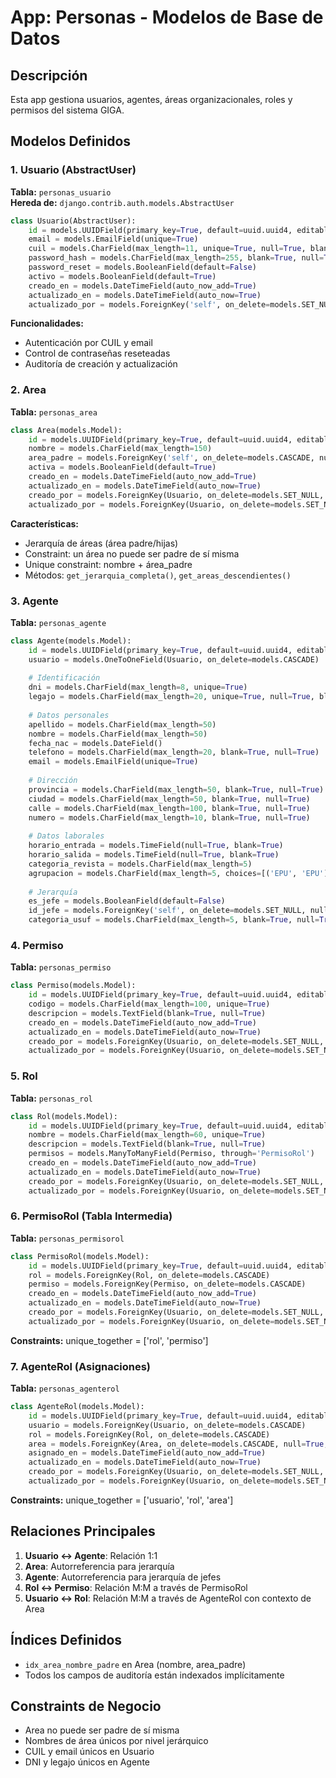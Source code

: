 # App: Personas - Modelos de Base de Datos

## Descripción
Esta app gestiona usuarios, agentes, áreas organizacionales, roles y permisos del sistema GIGA.

## Modelos Definidos

### 1. Usuario (AbstractUser)
**Tabla:** `personas_usuario`  
**Hereda de:** `django.contrib.auth.models.AbstractUser`

```python
class Usuario(AbstractUser):
    id = models.UUIDField(primary_key=True, default=uuid.uuid4, editable=False)
    email = models.EmailField(unique=True)
    cuil = models.CharField(max_length=11, unique=True, null=True, blank=True)
    password_hash = models.CharField(max_length=255, blank=True, null=True)
    password_reset = models.BooleanField(default=False)
    activo = models.BooleanField(default=True)
    creado_en = models.DateTimeField(auto_now_add=True)
    actualizado_en = models.DateTimeField(auto_now=True)
    actualizado_por = models.ForeignKey('self', on_delete=models.SET_NULL, null=True, blank=True)
```

**Funcionalidades:**
- Autenticación por CUIL y email
- Control de contraseñas reseteadas
- Auditoría de creación y actualización

### 2. Area
**Tabla:** `personas_area`

```python
class Area(models.Model):
    id = models.UUIDField(primary_key=True, default=uuid.uuid4, editable=False)
    nombre = models.CharField(max_length=150)
    area_padre = models.ForeignKey('self', on_delete=models.CASCADE, null=True, blank=True)
    activa = models.BooleanField(default=True)
    creado_en = models.DateTimeField(auto_now_add=True)
    actualizado_en = models.DateTimeField(auto_now=True)
    creado_por = models.ForeignKey(Usuario, on_delete=models.SET_NULL, null=True)
    actualizado_por = models.ForeignKey(Usuario, on_delete=models.SET_NULL, null=True)
```

**Características:**
- Jerarquía de áreas (área padre/hijas)
- Constraint: un área no puede ser padre de sí misma
- Unique constraint: nombre + área_padre
- Métodos: `get_jerarquia_completa()`, `get_areas_descendientes()`

### 3. Agente
**Tabla:** `personas_agente`

```python
class Agente(models.Model):
    id = models.UUIDField(primary_key=True, default=uuid.uuid4, editable=False)
    usuario = models.OneToOneField(Usuario, on_delete=models.CASCADE)
    
    # Identificación
    dni = models.CharField(max_length=8, unique=True)
    legajo = models.CharField(max_length=20, unique=True, null=True, blank=True)
    
    # Datos personales
    apellido = models.CharField(max_length=50)
    nombre = models.CharField(max_length=50)
    fecha_nac = models.DateField()
    telefono = models.CharField(max_length=20, blank=True, null=True)
    email = models.EmailField(unique=True)
    
    # Dirección
    provincia = models.CharField(max_length=50, blank=True, null=True)
    ciudad = models.CharField(max_length=50, blank=True, null=True)
    calle = models.CharField(max_length=100, blank=True, null=True)
    numero = models.CharField(max_length=10, blank=True, null=True)
    
    # Datos laborales
    horario_entrada = models.TimeField(null=True, blank=True)
    horario_salida = models.TimeField(null=True, blank=True)
    categoria_revista = models.CharField(max_length=5)
    agrupacion = models.CharField(max_length=5, choices=[('EPU', 'EPU'), ('POMYS', 'POMyS'), ('PAYT', 'PAyT')])
    
    # Jerarquía
    es_jefe = models.BooleanField(default=False)
    id_jefe = models.ForeignKey('self', on_delete=models.SET_NULL, null=True, blank=True)
    categoria_usuf = models.CharField(max_length=5, blank=True, null=True)
```

### 4. Permiso
**Tabla:** `personas_permiso`

```python
class Permiso(models.Model):
    id = models.UUIDField(primary_key=True, default=uuid.uuid4, editable=False)
    codigo = models.CharField(max_length=100, unique=True)
    descripcion = models.TextField(blank=True, null=True)
    creado_en = models.DateTimeField(auto_now_add=True)
    actualizado_en = models.DateTimeField(auto_now=True)
    creado_por = models.ForeignKey(Usuario, on_delete=models.SET_NULL, null=True)
    actualizado_por = models.ForeignKey(Usuario, on_delete=models.SET_NULL, null=True)
```

### 5. Rol
**Tabla:** `personas_rol`

```python
class Rol(models.Model):
    id = models.UUIDField(primary_key=True, default=uuid.uuid4, editable=False)
    nombre = models.CharField(max_length=60, unique=True)
    descripcion = models.TextField(blank=True, null=True)
    permisos = models.ManyToManyField(Permiso, through='PermisoRol')
    creado_en = models.DateTimeField(auto_now_add=True)
    actualizado_en = models.DateTimeField(auto_now=True)
    creado_por = models.ForeignKey(Usuario, on_delete=models.SET_NULL, null=True)
    actualizado_por = models.ForeignKey(Usuario, on_delete=models.SET_NULL, null=True)
```

### 6. PermisoRol (Tabla Intermedia)
**Tabla:** `personas_permisorol`

```python
class PermisoRol(models.Model):
    id = models.UUIDField(primary_key=True, default=uuid.uuid4, editable=False)
    rol = models.ForeignKey(Rol, on_delete=models.CASCADE)
    permiso = models.ForeignKey(Permiso, on_delete=models.CASCADE)
    creado_en = models.DateTimeField(auto_now_add=True)
    actualizado_en = models.DateTimeField(auto_now=True)
    creado_por = models.ForeignKey(Usuario, on_delete=models.SET_NULL, null=True)
    actualizado_por = models.ForeignKey(Usuario, on_delete=models.SET_NULL, null=True)
```

**Constraints:** unique_together = ['rol', 'permiso']

### 7. AgenteRol (Asignaciones)
**Tabla:** `personas_agenterol`

```python
class AgenteRol(models.Model):
    id = models.UUIDField(primary_key=True, default=uuid.uuid4, editable=False)
    usuario = models.ForeignKey(Usuario, on_delete=models.CASCADE)
    rol = models.ForeignKey(Rol, on_delete=models.CASCADE)
    area = models.ForeignKey(Area, on_delete=models.CASCADE, null=True, blank=True)
    asignado_en = models.DateTimeField(auto_now_add=True)
    actualizado_en = models.DateTimeField(auto_now=True)
    creado_por = models.ForeignKey(Usuario, on_delete=models.SET_NULL, null=True)
    actualizado_por = models.ForeignKey(Usuario, on_delete=models.SET_NULL, null=True)
```

**Constraints:** unique_together = ['usuario', 'rol', 'area']

## Relaciones Principales

1. **Usuario ↔ Agente**: Relación 1:1
2. **Area**: Autorreferencia para jerarquía
3. **Agente**: Autorreferencia para jerarquía de jefes
4. **Rol ↔ Permiso**: Relación M:M a través de PermisoRol
5. **Usuario ↔ Rol**: Relación M:M a través de AgenteRol con contexto de Area

## Índices Definidos

- `idx_area_nombre_padre` en Area (nombre, area_padre)
- Todos los campos de auditoría están indexados implícitamente

## Constraints de Negocio

- Area no puede ser padre de sí misma
- Nombres de área únicos por nivel jerárquico
- CUIL y email únicos en Usuario
- DNI y legajo únicos en Agente